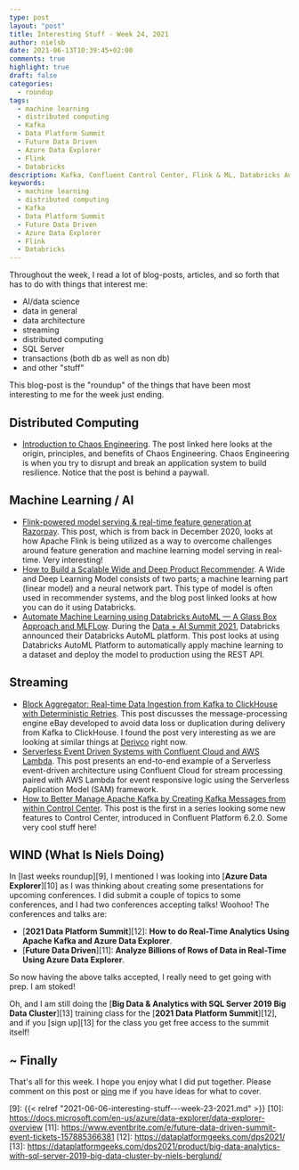 ```yaml
---
type: post
layout: "post"
title: Interesting Stuff - Week 24, 2021
author: nielsb
date: 2021-06-13T10:39:45+02:00
comments: true
highlight: true
draft: false
categories:
  - roundup
tags:
  - machine learning
  - distributed computing
  - Kafka
  - Data Platform Summit
  - Future Data Driven
  - Azure Data Explorer
  - Flink
  - Databricks
description: Kafka, Confluent Control Center, Flink & ML, Databricks AutoML, Azure Data Explorer, and other interesting topics!
keywords:
  - machine learning
  - distributed computing
  - Kafka
  - Data Platform Summit
  - Future Data Driven
  - Azure Data Explorer
  - Flink 
  - Databricks
---
```


Throughout the week, I read a lot of blog-posts, articles, and so forth that has to do with things that interest me:

* AI/data science
* data in general
* data architecture
* streaming
* distributed computing
* SQL Server
* transactions (both db as well as non db)
* and other "stuff"

This blog-post is the "roundup" of the things that have been most interesting to me for the week just ending.

<!--more-->

## Distributed Computing

* [Introduction to Chaos Engineering][5]. The post linked here looks at the origin, principles, and benefits of Chaos Engineering. Chaos Engineering is when you try to disrupt and break an application system to build resilience. Notice that the post is behind a paywall.

## Machine Learning / AI

* [Flink-powered model serving & real-time feature generation at Razorpay][1]. This post, which is from back in December 2020, looks at how Apache Flink is being utilized as a way to overcome challenges around feature generation and machine learning model serving in real-time. Very interesting! 
* [How to Build a Scalable Wide and Deep Product Recommender][2]. A Wide and Deep Learning Model consists of two parts; a machine learning part (linear model) and a neural network part. This type of model is often used in recommender systems, and the blog post linked looks at how you can do it using Databricks.
* [Automate Machine Learning using Databricks AutoML — A Glass Box Approach and MLFLow][4]. During the [Data + AI Summit 2021][3], Databricks announced their Databricks AutoML platform. This post looks at using Databricks AutoML Platform to automatically apply machine learning to a dataset and deploy the model to production using the REST API.

## Streaming

* [Block Aggregator: Real-time Data Ingestion from Kafka to ClickHouse with Deterministic Retries][6]. This post discusses the message-processing engine eBay developed to avoid data loss or duplication during delivery from Kafka to ClickHouse. I found the post very interesting as we are looking at similar things at [Derivco](/derivco) right now.
* [Serverless Event Driven Systems with Confluent Cloud and AWS Lambda][7]. This post presents an end-to-end example of a Serverless event-driven architecture using Confluent Cloud for stream processing paired with AWS Lambda for event responsive logic using the Serverless Application Model (SAM) framework.
* [How to Better Manage Apache Kafka by Creating Kafka Messages from within Control Center][8]. This post is the first in a series looking some new features to Control Center, introduced in Confluent Platform 6.2.0. Some very cool stuff here!

## WIND (What Is Niels Doing)

In [last weeks roundup][9], I mentioned I was looking into [**Azure Data Explorer**][10] as I was thinking about creating some presentations for upcoming conferences. I did submit a couple of topics to some conferences, and I had two conferences accepting talks! Woohoo! The conferences and talks are:

* [**2021 Data Platform Summit**][12]: **How to do Real-Time Analytics Using Apache Kafka and Azure Data Explorer**.
* [**Future Data Driven**][11]: **Analyze Billions of Rows of Data in Real-Time Using Azure Data Explorer**.

So now having the above talks accepted, I really need to get going with prep. I am stoked!

Oh, and I am still doing the [**Big Data & Analytics with SQL Server 2019 Big Data Cluster**][13] training class for the [**2021 Data Platform Summit**][12], and if you [sign up][13] for the class you get free access to the summit itself!

## ~ Finally

That's all for this week. I hope you enjoy what I did put together. Please comment on this post or [ping][ma] me if you have ideas for what to cover.

[ma]: mailto:niels.it.berglund@gmail.com
[mp]: https://blog.acolyer.org
[iq]: https://www.infoq.com/
[ew]: http://sqlonice.com/
[re]: http://blog.revolutionanalytics.com
[sqsk]: https://www.sqlskills.com
[mdaveyblog]: https://mdavey.wordpress.com/
[charlblog]: https://charlla.com/

[jovpop]: https://twitter.com/JovanPop_MSFT
[bobw]: https://twitter.com/bobwardms
[revod]: https://twitter.com/revodavid
[lonny]: https://twitter.com/sqL_handLe
[ewtw]: https://twitter.com/sqlOnIce
[buckw]: https://twitter.com/BuckWoodyMSFT
[mattw]: https://twitter.com/matthewwarren
[murba]: https://twitter.com/muratdemirbas
[daveda]: https://twitter.com/davidthecoder
[adcol]: https://twitter.com/adriancolyer
[jesrod]: https://twitter.com/jrdothoughts
[tomaz]: https://twitter.com/tomaz_tsql
[dataart]: https://twitter.com/dataartisans
[luis]: https://twitter.com/luis_de_sousa
[benstop]: https://twitter.com/benstopford
[conflu]: https://twitter.com/confluentinc
[tylert]: https://twitter.com/tyler_treat
[andrewng]: https://twitter.com/AndrewYNg
[lawr]: https://twitter.com/bytezn
[jue]: https://twitter.com/b0rk
[yan]: https://twitter.com/theburningmonk
[danny]: https://twitter.com/g9yuayon
[rmoff]: https://twitter.com/rmoff
[ryansw]: https://twitter.com/ryanswanstrom
[pabloc]: https://twitter.com/pabloc_ds
[mklep]: https://twitter.com/martinkl
[mdavey]: https://twitter.com/matt_davey
[jboner]: https://twitter.com/jboner
[joeduff]: https://twitter.com/funcOfJoe
[charl]: https://twitter.com/charllamprecht
[dbricks]: https://twitter.com/databricks
[adsit]: https://twitter.com/SitnikAdam
[vicky]: https://twitter.com/vickyharp
[dscentral]: https://twitter.com/DataScienceCtrl
[natemc]: https://twitter.com/natemcmaster
[ads]: https://twitter.com/azuredatastudio
[travw]: https://twitter.com/radtravis
[emilk]: https://twitter.com/IsTheArchitect
[netflx]: https://netflixtechblog.com/

[1]: https://www.ververica.com/blog/flink-powered-model-serving-real-time-feature-generation-at-razorpay
[2]: https://databricks.com/blog/2021/06/09/how-to-build-a-scalable-wide-and-deep-product-recommender.html
[3]: https://databricks.com/dataaisummit/north-america-2021
[4]: https://pub.towardsai.net/automate-machine-learning-using-databricks-automl-a-glass-box-approach-and-mlflow-2543a8143687
[5]: https://thechief.io/c/editorial/introduction-to-chaos-engineering/
[6]: https://tech.ebayinc.com/engineering/block-aggregator-real-time-data-ingestion-from-kafka-to-clickhouse-with-deterministic-retries/
[7]: https://thecodinginterface.com/blog/serverless-kafka-with-aws-lambda/
[8]: https://www.confluent.io/blog/create-kafka-messages-from-within-control-center-for-better-kafka-management/
[9]: {{< relref "2021-06-06-interesting-stuff---week-23-2021.md" >}}
[10]: https://docs.microsoft.com/en-us/azure/data-explorer/data-explorer-overview
[11]: https://www.eventbrite.com/e/future-data-driven-summit-event-tickets-157885366381
[12]: https://dataplatformgeeks.com/dps2021/
[13]: https://dataplatformgeeks.com/dps2021/product/big-data-analytics-with-sql-server-2019-big-data-cluster-by-niels-berglund/
